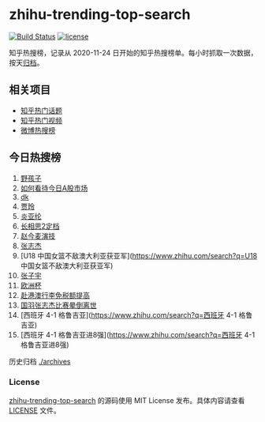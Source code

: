 # zhihu-trending-top-search

[![Build Status](https://github.com/justjavac/zhihu-trending-top-search/workflows/ci/badge.svg?branch=main)](https://github.com/justjavac/zhihu-trending-top-search/actions)
[![license](https://img.shields.io/github/license/justjavac/zhihu-trending-top-search)](https://github.com/justjavac/zhihu-trending-top-search/blob/main/LICENSE)

知乎热搜榜，记录从 2020-11-24
日开始的知乎热搜榜单。每小时抓取一次数据，按天[归档](./archives)。

## 相关项目

- [知乎热门话题](https://github.com/justjavac/zhihu-trending-hot-questions)
- [知乎热门视频](https://github.com/justjavac/zhihu-trending-hot-video)
- [微博热搜榜](https://github.com/justjavac/weibo-trending-hot-search)

## 今日热搜榜

<!-- BEGIN -->
<!-- 最后更新时间 Thu Jul 04 2024 11:12:57 GMT+0800 (China Standard Time) -->

1. [野孩子](https://www.zhihu.com/search?q=野孩子)
1. [如何看待今日A股市场](https://www.zhihu.com/search?q=如何看待今日A股市场)
1. [dk](https://www.zhihu.com/search?q=dk)
1. [贾玲](https://www.zhihu.com/search?q=贾玲)
1. [炎亚纶](https://www.zhihu.com/search?q=炎亚纶)
1. [长相思2定档](https://www.zhihu.com/search?q=长相思2定档)
1. [赵今麦演技](https://www.zhihu.com/search?q=赵今麦演技)
1. [张志杰](https://www.zhihu.com/search?q=张志杰)
1. [U18 中国女篮不敌澳大利亚获亚军](https://www.zhihu.com/search?q=U18
   中国女篮不敌澳大利亚获亚军)
1. [张子宇](https://www.zhihu.com/search?q=张子宇)
1. [欧洲杯](https://www.zhihu.com/search?q=欧洲杯)
1. [赴港澳行李免税额提高](https://www.zhihu.com/search?q=赴港澳行李免税额提高)
1. [国羽张志杰比赛晕倒离世](https://www.zhihu.com/search?q=国羽张志杰比赛晕倒离世)
1. [西班牙 4-1 格鲁吉亚](https://www.zhihu.com/search?q=西班牙 4-1 格鲁吉亚)
1. [西班牙 4-1 格鲁吉亚进8强](https://www.zhihu.com/search?q=西班牙 4-1
   格鲁吉亚进8强)

<!-- END -->

历史归档 [./archives](./archives)

### License

[zhihu-trending-top-search](https://github.com/justjavac/zhihu-trending-top-search)
的源码使用 MIT License 发布。具体内容请查看 [LICENSE](./LICENSE) 文件。
